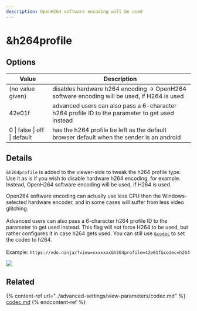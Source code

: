 ```yaml
---
description: OpenH264 software encoding will be used
---
```


# \&h264profile

## Options

| Value                        | Description                                                                                     |
| ---------------------------- | ----------------------------------------------------------------------------------------------- |
| (no value given)             | disables hardware h264 encoding -> OpenH264 software encoding will be used, if H264 is used     |
| 42e01f                       | advanced users can also pass a 6-character h264 profile ID to the parameter to get used instead |
| 0 \| false \| off \| default | has the h264 profile be left as the default browser default when the sender is an android       |

## Details

`&h264profile` is added to the viewer-side to tweak the h264 profile type. Use it as is if you wish to disable hardware h264 encoding, for example. Instead, OpenH264 software encoding will be used, if H264 is used.

Open264 software encoding can actually use less CPU than the Windows-selected hardware encoder, and in some cases will suffer from less video glitching.\
\
Advanced users can also pass a 6-character h264 profile ID to the parameter to get used instead. This flag will not force H264 to be used, but rather configures it in case h264 gets used. You can still use [`&codec`](../advanced-settings/view-parameters/codec.md) to set the codec to h264.\
\
Example: `https://vdo.ninja/?view=xxxxxxx&h264profile=42e01f&codec=h264`

![](https://lh5.googleusercontent.com/sITY54EgMFJiM2nX7QXOjd645PKQv\_xktwsSUg1QVyvdpxJ9hLRuv0iyOQiL4nHw0dDYklKKp8bqh5F3jFh8prq9foPjaEZmv\_se\_bEwzhECGUDjTYHCJvbaw\_eve8Xs3T5\_7fxf)

## Related

{% content-ref url="../advanced-settings/view-parameters/codec.md" %}
[codec.md](../advanced-settings/view-parameters/codec.md)
{% endcontent-ref %}
